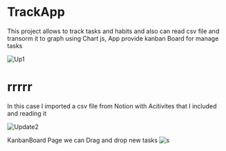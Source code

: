# TrackApp
This project allows to track tasks and habits and also can read csv file and transorm it to graph using Chart js, App provide kanban Board for manage tasks 

![Up1](https://github.com/medmks/TrackApp/assets/90214045/82a977ee-eadc-46d5-bdb5-1e0ef367bb38)
<h1>rrrrr</h1>
In this case I imported a csv file from Notion with Acitivites that I included and reading it 

![Update2](https://github.com/medmks/TrackApp/assets/90214045/ef7a917f-2b30-42b7-804d-7b635c9b8261)


KanbanBoard Page we can Drag and drop new tasks 
![s](https://github.com/medmks/TrackApp/assets/90214045/02ab9a23-2d9b-4aac-bbc8-384706d32b33)
